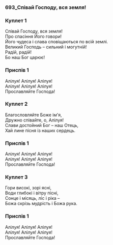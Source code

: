 ### 693_Співай Господу, вся земля!
### Куплет 1
Співай Господу, вся земля! <br/>Про спасіння Його говори! <br/>Його чудеса і слава сповіщаються по всій землі. <br/>Великий Господь – сильний і могутній! <br/>Радій, радій! <br/>Бо наш Бог царює!
### Приспів 1
Алілуя! Алілуя! Алілуя!<br/>Алілуя! Алілуя! Алілуя!<br/>Прославляйте Господа!
### Куплет 2
Благословляйте Боже ім'я,<br/>Дружно співайте, о, Алілуя!<br/>Слави достойний Бог – наш Отець,<br/>Хай лине пісня із наших сердець.
### Приспів 1
Алілуя! Алілуя! Алілуя!<br/>Алілуя! Алілуя! Алілуя!<br/>Прославляйте Господа!
### Куплет 3
Гори високі, зорі ясні,<br/>Води глибокі і вітру пісні,<br/>Сонце і місяць, ліс і ріка –<br/>Божа скрізь мудрість і Божа рука.
### Приспів 1
Алілуя! Алілуя! Алілуя!<br/>Алілуя! Алілуя! Алілуя!<br/>Прославляйте Господа!
